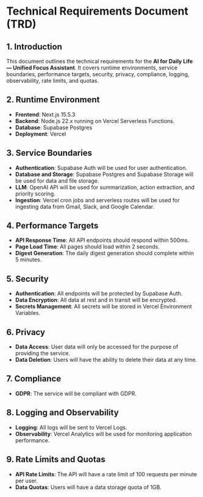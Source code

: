 # Technical Requirements Document (TRD)

## 1. Introduction

This document outlines the technical requirements for the **AI for Daily Life — Unified Focus Assistant**. It covers runtime environments, service boundaries, performance targets, security, privacy, compliance, logging, observability, rate limits, and quotas.

## 2. Runtime Environment

- **Frontend**: Next.js 15.5.3
- **Backend**: Node.js 22.x running on Vercel Serverless Functions.
- **Database**: Supabase Postgres
- **Deployment**: Vercel

## 3. Service Boundaries

- **Authentication**: Supabase Auth will be used for user authentication.
- **Database and Storage**: Supabase Postgres and Supabase Storage will be used for data and file storage.
- **LLM**: OpenAI API will be used for summarization, action extraction, and priority scoring.
- **Ingestion**: Vercel cron jobs and serverless routes will be used for ingesting data from Gmail, Slack, and Google Calendar.

## 4. Performance Targets

- **API Response Time**: All API endpoints should respond within 500ms.
- **Page Load Time**: All pages should load within 2 seconds.
- **Digest Generation**: The daily digest generation should complete within 5 minutes.

## 5. Security

- **Authentication**: All endpoints will be protected by Supabase Auth.
- **Data Encryption**: All data at rest and in transit will be encrypted.
- **Secrets Management**: All secrets will be stored in Vercel Environment Variables.

## 6. Privacy

- **Data Access**: User data will only be accessed for the purpose of providing the service.
- **Data Deletion**: Users will have the ability to delete their data at any time.

## 7. Compliance

- **GDPR**: The service will be compliant with GDPR.

## 8. Logging and Observability

- **Logging**: All logs will be sent to Vercel Logs.
- **Observability**: Vercel Analytics will be used for monitoring application performance.

## 9. Rate Limits and Quotas

- **API Rate Limits**: The API will have a rate limit of 100 requests per minute per user.
- **Data Quotas**: Users will have a data storage quota of 1GB.

